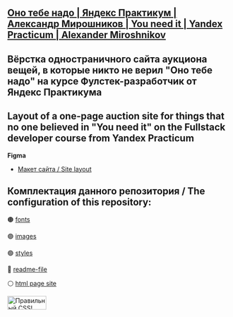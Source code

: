 [**Оно тебе надо | Яндекс Практикум | Александр Мирошников | You need it | Yandex Practicum | Alexander Miroshnikov**](https://github.com/Diodver)
-
**Вёрстка одностраничного сайта аукциона вещей, в которые никто не верил "Оно тебе надо" на курсе Фулстек-разработчик от Яндекс Практикума**
-
**Layout of a one-page auction site for things that no one believed in "You need it" on the Fullstack developer course from Yandex Practicum** 
-
**Figma**

- [Макет сайта / Site layout](https://www.figma.com/design/Yb2KmZl4xQUdFsxliH5W01/Оно-тебе-надо?node-id=1-97&t=ljkxcmkha17k4sN5-0)

**Комплектация данного репозитория / The configuration of this repository:**
-

:brown_circle: [fonts](https://github.com/Diodver/ono-tebe-nado/tree/main/fonts)

:purple_circle: [images](https://github.com/Diodver/ono-tebe-nado/tree/main/images)

:green_circle: [styles](https://github.com/Diodver/ono-tebe-nado/blob/main/styles/style.css)

:large_blue_circle: [readme-file](https://github.com/Diodver/ono-tebe-nado/blob/main/README.md)

:white_circle: [html page site](https://github.com/Diodver/ono-tebe-nado/blob/main/index.html)



<p>
    <a href="http://jigsaw.w3.org/css-validator/check/referer">
        <img style="border:0;width:88px;height:31px"
            src="http://jigsaw.w3.org/css-validator/images/vcss"
            alt="Правильный CSS!" />
    </a>
</p>
